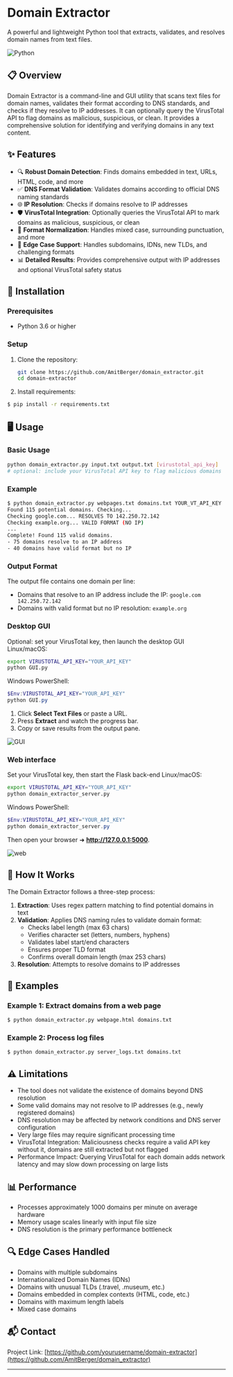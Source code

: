 # Domain Extractor

A powerful and lightweight Python tool that extracts, validates, and resolves domain names from text files.

![Python](https://img.shields.io/badge/Python-3.6%2B-brightgreen)

## 📋 Overview

Domain Extractor is a command-line and GUI utility that scans text files for domain names, validates their format according to DNS standards, and checks if they resolve to IP addresses. It can optionally query the VirusTotal API to flag domains as malicious, suspicious, or clean. It provides a comprehensive solution for identifying and verifying domains in any text content.

## ✨ Features

- 🔍 **Robust Domain Detection**: Finds domains embedded in text, URLs, HTML, code, and more
- ✅ **DNS Format Validation**: Validates domains according to official DNS naming standards
- 🌐 **IP Resolution**: Checks if domains resolve to IP addresses
- 🛡️ **VirusTotal Integration**: Optionally queries the VirusTotal API to mark domains as malicious, suspicious, or clean
- 🔄 **Format Normalization**: Handles mixed case, surrounding punctuation, and more
- 🧪 **Edge Case Support**: Handles subdomains, IDNs, new TLDs, and challenging formats
- 📊 **Detailed Results**: Provides comprehensive output with IP addresses and optional VirusTotal safety status

## 🚀 Installation

### Prerequisites

- Python 3.6 or higher

### Setup

1. Clone the repository:
   ```bash
   git clone https://github.com/AmitBerger/domain_extractor.git
   cd domain-extractor
   ```

2. Install requirements:
```bash
$ pip install -r requirements.txt
```

## 🖥️ Usage

### Basic Usage

```bash
python domain_extractor.py input.txt output.txt [virustotal_api_key]
# optional: include your VirusTotal API key to flag malicious domains
```

### Example

```bash
$ python domain_extractor.py webpages.txt domains.txt YOUR_VT_API_KEY
Found 115 potential domains. Checking...
Checking google.com... RESOLVES TO 142.250.72.142
Checking example.org... VALID FORMAT (NO IP)
...
Complete! Found 115 valid domains.
- 75 domains resolve to an IP address
- 40 domains have valid format but no IP
```

### Output Format

The output file contains one domain per line:
- Domains that resolve to an IP address include the IP: `google.com 142.250.72.142`
- Domains with valid format but no IP resolution: `example.org`

### Desktop GUI <a id="desktop-gui"></a>


Optional: set your VirusTotal key, then launch the desktop GUI
Linux/macOS:

```bash
export VIRUSTOTAL_API_KEY="YOUR_API_KEY"
python GUI.py
```
Windows PowerShell:
```powershell
$Env:VIRUSTOTAL_API_KEY="YOUR_API_KEY"
python GUI.py
```


1. Click **Select Text Files** or paste a URL.  
2. Press **Extract** and watch the progress bar.  
3. Copy or save results from the output pane.

![GUI](https://github.com/user-attachments/assets/b4b0f906-b0f0-4c3c-a06d-24ee16189a0d)

### Web interface <a id="web-interface"></a>


Set your VirusTotal key, then start the Flask back-end
Linux/macOS:
```bash
export VIRUSTOTAL_API_KEY="YOUR_API_KEY"
python domain_extractor_server.py
```
Windows PowerShell:
```powershell
$Env:VIRUSTOTAL_API_KEY="YOUR_API_KEY"
python domain_extractor_server.py
```

Then open your browser ➜ **http://127.0.0.1:5000**.

![web](https://github.com/user-attachments/assets/a2a536e3-038e-4b22-8c49-1c1a6d75efe0)


## 🔧 How It Works

The Domain Extractor follows a three-step process:

1. **Extraction**: Uses regex pattern matching to find potential domains in text
2. **Validation**: Applies DNS naming rules to validate domain format:
   - Checks label length (max 63 chars)
   - Verifies character set (letters, numbers, hyphens)
   - Validates label start/end characters
   - Ensures proper TLD format
   - Confirms overall domain length (max 253 chars)
3. **Resolution**: Attempts to resolve domains to IP addresses

## 🌟 Examples

### Example 1: Extract domains from a web page

```bash
$ python domain_extractor.py webpage.html domains.txt
```

### Example 2: Process log files

```bash
$ python domain_extractor.py server_logs.txt domains.txt
```


## ⚠️ Limitations

- The tool does not validate the existence of domains beyond DNS resolution
- Some valid domains may not resolve to IP addresses (e.g., newly registered domains)
- DNS resolution may be affected by network conditions and DNS server configuration
- Very large files may require significant processing time
- VirusTotal Integration: Maliciousness checks require a valid API key without it, domains are still extracted but not flagged
- Performance Impact: Querying VirusTotal for each domain adds network latency and may slow down processing on large lists

## 📊 Performance

- Processes approximately 1000 domains per minute on average hardware
- Memory usage scales linearly with input file size
- DNS resolution is the primary performance bottleneck

## 🔍 Edge Cases Handled

- Domains with multiple subdomains
- Internationalized Domain Names (IDNs)
- Domains with unusual TLDs (.travel, .museum, etc.)
- Domains embedded in complex contexts (HTML, code, etc.)
- Domains with maximum length labels
- Mixed case domains


## 📬 Contact

Project Link: [https://github.com/yourusername/domain-extractor](https://github.com/AmitBerger/domain_extractor)


---

